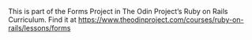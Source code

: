 This is part of the Forms Project in The Odin Project’s Ruby on Rails Curriculum. Find it at https://www.theodinproject.com/courses/ruby-on-rails/lessons/forms
